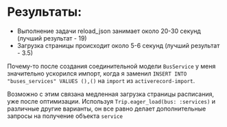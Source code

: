 # Результаты:

- Выполнение задачи reload_json занимает около 20-30 секунд (лучший результат - 19)
- Загрузка страницы происходит около 5-6 секунд (лучший результат - 3.5)

Почему-то после создания соединительной модели `BusService` у меня значительно ускорился импорт,
когда я заменил `INSERT INTO "buses_services" VALUES (),()` на `import` из `activerecord-import`.

Возможно с этим связана медленная загрузка страницы расписания, уже после оптимизации.
Используя `Trip.eager_load(bus: :services)` и различные другие варианты, он все равно делает дополнительные запросы на получение объекта `service`

